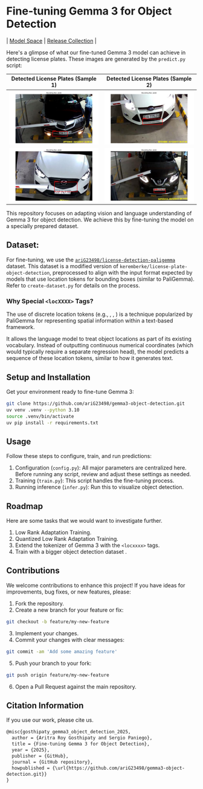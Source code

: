# Fine-tuning Gemma 3 for Object Detection

| [Model Space](https://huggingface.co/spaces/ariG23498/gemma3-license-plate-detection) | [ Release Collection](https://huggingface.co/collections/ariG23498/gemma-3-object-detection-682469cb72084d8ab22460b3) |


Here's a glimpse of what our fine-tuned Gemma 3 model can achieve in detecting license plates. These images are generated by the `predict.py` script:

| Detected License Plates (Sample 1) | Detected License Plates (Sample 2) |
| :--------------------------------: | :--------------------------------: |
|      ![](outputs/output_0.png)     |      ![](outputs/output_4.png)     |
|      ![](outputs/output_1.png)     |      ![](outputs/output_5.png)     |

This repository focuses on adapting vision and language understanding of Gemma 3 for object detection. We achieve this by fine-tuning the model on a specially prepared dataset.

## Dataset:

For fine-tuning, we use the [`ariG23498/license-detection-paligemma`](https://huggingface.co/datasets/ariG23498/license-detection-paligemma) dataset. This dataset is a modified version of `keremberke/license-plate-object-detection`, preprocessed to align with the input format expected by models that use location tokens for bounding boxes (similar to PaliGemma). Refer to `create-dataset.py` for details on the process.

### Why Special `<locXXXX>` Tags?

The use of discrete location tokens (e.g., <loc0000>, <loc0512>, <loc1023>) is a technique popularized by PaliGemma for representing spatial information within a text-based framework.

It allows the language model to treat object locations as part of its existing vocabulary. Instead of outputting continuous numerical coordinates (which would typically require a separate regression head), the model predicts a sequence of these location tokens, similar to how it generates text.

## Setup and Installation

Get your environment ready to fine-tune Gemma 3:

```bash
git clone https://github.com/ariG23498/gemma3-object-detection.git
uv venv .venv --python 3.10
source .venv/bin/activate
uv pip install -r requirements.txt
```

## Usage

Follow these steps to configure, train, and run predictions:

1. Configuration (`config.py`): All major parameters are centralized here. Before running any script, review and adjust these settings as needed.
2. Training (`train.py`): This script handles the fine-tuning process.
3. Running inference (`infer.py`): Run this to visualize object detection.

## Roadmap

Here are some tasks that we would want to investigate further.

1. Low Rank Adaptation Training.
2. Quantized Low Rank Adaptation Training.
3. Extend the tokenizer of Gemma 3 with the `<locxxxx>` tags.
4. Train with a bigger object detection dataset .


## Contributions

We welcome contributions to enhance this project! If you have ideas for improvements, bug fixes, or new features, please:

1. Fork the repository.
2. Create a new branch for your feature or fix:
```bash
git checkout -b feature/my-new-feature
```
3. Implement your changes.
4. Commit your changes with clear messages:
```bash
git commit -am 'Add some amazing feature'
```
5. Push your branch to your fork:
```bash
git push origin feature/my-new-feature
```
6. Open a Pull Request against the main repository.

## Citation Information

If you use our work, please cite us.
```
@misc{gosthipaty_gemma3_object_detection_2025,
  author = {Aritra Roy Gosthipaty and Sergio Paniego},
  title = {Fine-tuning Gemma 3 for Object Detection},
  year = {2025},
  publisher = {GitHub},
  journal = {GitHub repository},
  howpublished = {\url{https://github.com/ariG23498/gemma3-object-detection.git}}
}
```
